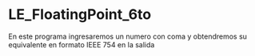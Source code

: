 # LE_FloatingPoint_6to
En este programa ingresaremos un numero con coma y obtendremos su equivalente en formato IEEE 754 en la salida
